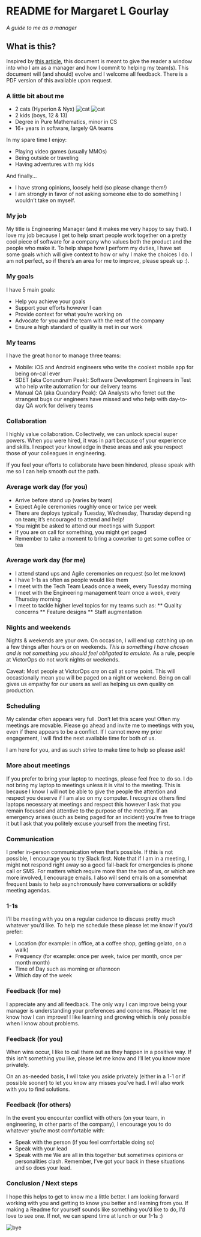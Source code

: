 # README for Margaret L Gourlay
_A guide to me as a manager_

## What is this? 
Inspired by [this article](https://hackernoon.com/12-manager-readmes-from-silicon-valleys-top-tech-companies-26588a660afe), this document is meant to give the reader a window into who I am as a manager and how I commit to helping my team(s). This document will (and should) evolve and I welcome all feedback. There is a PDF version of this available upon request.

### A little bit about me
* 2 cats (Hyperion & Nyx) ![cat](http://media.tumblr.com/tumblr_m7qbssgqiz1qmuulg.gif) ![cat](http://media.tumblr.com/tumblr_m7qbssgqiz1qmuulg.gif)
* 2 kids (boys, 12 & 13)
* Degree in Pure Mathematics, minor in CS
* 16+ years in software, largely QA teams

In my spare time I enjoy:
* Playing video games (usually MMOs)
* Being outside or traveling
* Having adventures with my kids

And finally...
* I have strong opinions, loosely held (so please change them!)
* I am strongly in favor of not asking someone else to do something I wouldn’t take on myself. 

### My job
My title is Engineering Manager (and it makes me very happy to say that). I love my job because I get to help smart people work together on a pretty cool piece of software for a company who values both the product and the people who make it. To help shape how I perform my duties, I have set some goals which will give context to how or why I make the choices I do. I am not perfect, so if there’s an area for me to improve, please speak up :).

### My goals
I have 5 main goals:
* Help you achieve your goals
* Support your efforts however I can
* Provide context for what you’re working on
* Advocate for you and the team with the rest of the company
* Ensure a high standard of quality is met in our work

### My teams
I have the great honor to manage three teams:
* Mobile: iOS and Android engineers who write the coolest mobile app for being on-call ever
* SDET (aka Conundrum Peak): Software Development Engineers in Test who help write automation for our delivery teams
* Manual QA (aka Quandary Peak): QA Analysts who ferret out the strangest bugs our engineers have missed and who help with day-to-day QA work for delivery teams

### Collaboration
I highly value collaboration. Collectively, we can unlock special super powers.
When you were hired, it was in part because of your experience and skills. I respect your knowledge in these areas and ask you respect those of your colleagues in engineering.

If you feel your efforts to collaborate have been hindered, please speak with me so I can help smooth out the path.

### Average work day (for you)
* Arrive before stand up (varies by team)
* Expect Agile ceremonies roughly once or twice per week
* There are deploys typically Tuesday, Wednesday, Thursday depending on team; it’s encouraged to attend and help!
* You might be asked to attend our meetings with Support
* If you are on call for something, you might get paged
* Remember to take a moment to bring a coworker to get some coffee or tea

### Average work day (for me)
* I attend stand ups and Agile ceremonies on request (so let me know)
* I have 1-1s as often as people would like them 
* I meet with the Tech Team Leads once a week, every Tuesday morning
* I meet with the Engineering management team once a week, every Thursday morning
* I meet to tackle higher level topics for my teams such as:
** Quality concerns
** Feature designs
** Staff augmentation

### Nights and weekends
Nights & weekends are your own.  On occasion, I will end up catching up on a few things after hours or on weekends. _This is something I have chosen and is not something you should feel obligated to emulate._ As a rule, people at VictorOps do not work nights or weekends.

Caveat: Most people at VictorOps _are_ on call at some point. This will occastionally mean you will be paged on a night or weekend. Being on call gives us empathy for our users as well as helping us own quality on production. 

### Scheduling
My calendar often appears very full. Don’t let this scare you! Often my meetings are movable. Please go ahead and invite me to meetings with you, even if there appears to be a conflict.  If I cannot move my prior engagement, I will find the next available time for both of us.

I am here for you, and as such strive to make time to help so please ask!

### More about meetings
If you prefer to bring your laptop to meetings, please feel free to do so. I do not bring my laptop to meetings unless it is vital to the meeting. This is because I know I will not be able to give the people the attention and respect you deserve if I am also on my computer. I recognize others find laptops necessary at meetings and respect this however I ask that you remain focused and attentive to the purpose of the meeting. If an emergency arises (such as being paged for an incident) you're free to triage it but I ask that you politely excuse yourself from the meeting first.

### Communication
I prefer in-person communication when that’s possible. If this is not possible, I encourage you to try Slack first. Note that if I am in a meeting, I might not respond right away so a good fall-back for emergencies is phone call or SMS. 
For matters which require more than the two of us, or which are more involved, I encourage emails. I also will send emails on a somewhat frequent basis to help asynchronously have conversations or solidify meeting agendas. 

### 1-1s
I’ll be meeting with you on a regular cadence to discuss pretty much whatever you’d like. To help me schedule these please let me know if you’d prefer:
* Location (for example: in office, at a coffee shop, getting gelato, on a walk)
* Frequency (for example: once per week, twice per month, once per month month)
* Time of Day such as morning or afternoon
* Which day of the week

### Feedback (for me)
I appreciate any and all feedback. The only way I can improve being your manager is understanding your preferences and concerns. Please let me know how I can improve! I like learning and growing which is only possible when I know about problems.

### Feedback (for you)
When wins occur, I like to call them out as they happen in a positive way. If this isn’t something you like, please let me know and I’ll let you know more privately. 

On an as-needed basis, I will take you aside privately (either in a 1-1 or if possible sooner) to let you know any misses you’ve had. I will also work with you to find solutions.

### Feedback (for others) 
In the event you encounter conflict with others (on your team, in engineering, in other parts of the company), I encourage you to do whatever you’re most comfortable with:
* Speak with the person (if you feel comfortable doing so)
* Speak with your lead
* Speak with me
We are all in this together but sometimes opinions or personalities clash. Remember, I’ve got your back in these situations and so does your lead. 

### Conclusion / Next steps
I hope this helps to get to know me a little better. I am looking forward working with you and getting to know you better and learning from you. If making a Readme for yourself sounds like something you’d like to do, I’d love to see one. If not, we can spend time at lunch or our 1-1s :) 


![bye](https://t.umblr.com/redirect?z=http%3A%2F%2F2.bp.blogspot.com%2F-YdNSXaaXq-0%2FUNnXvq536kI%2FAAAAAAAACaI%2F_FAUzVYy5r0%2Fs1600%2Fc4024642.gif&t=YjAzZDYxMzJmNjQ3ODg2YTI0MDhiYmZkNDFlYTU3ZGFhYmExYjEzNixEZXFucE9sMQ%3D%3D&b=t%3A8cYkg0I3GXCicXzaiGxtrg&p=http%3A%2F%2Fstudioloveghibli.tumblr.com%2Fpost%2F40049703606%2Ftotoro-emoji-set&m=1)
